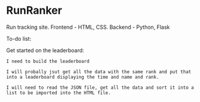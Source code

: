 # RunRanker
 Run tracking site. Frontend - HTML, CSS. Backend - Python, Flask

To-do list:

Get started on the leaderboard:

    I need to build the leaderboard

    I will probally jsut get all the data with the same rank and put that into a leaderboard displaying the time and name and rank. 

    I will need to read the JSON file, get all the data and sort it into a list to be imported into the HTML file.